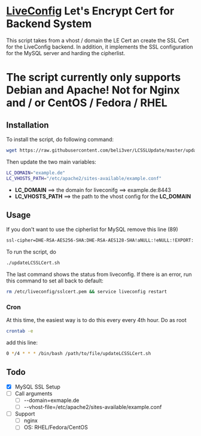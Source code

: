 # [LiveConfig](https://www.liveconfig.com/]) Let's Encrypt Cert for Backend System
This script takes from a vhost / domain the LE Cert an create the SSL Cert for the LiveConfig backend.
In addition, it implements the SSL configuration for the MySQL server and harding the cipherlist.

# The script currently only supports Debian and Apache! Not for Nginx and / or CentOS / Fedora / RHEL

## Installation
To install the script, do following command:
```bash
wget https://raw.githubusercontent.com/beli3ver/LCSSLUpdate/master/updateLCSSLCert.sh && chmod 700 updateLCSSLCert.sh
```
Then update the two main variables:
```bash
LC_DOMAIN="example.de"
LC_VHOSTS_PATH="/etc/apache2/sites-available/example.conf"
```
* **LC_DOMAIN** ==> the domain for liveconifg ==> example.de:8443
* **LC_VHOSTS_PATH** ==> the path to the vhost config for the **LC_DOMAIN**

## Usage

If you don't want to use the cipherlist for MySQL remove this line (89)
```bash
ssl-cipher=DHE-RSA-AES256-SHA:DHE-RSA-AES128-SHA!aNULL:!eNULL:!EXPORT:!ADH:!DES:!DSS:!LOW:!SSLv2:RC4-SHA:RC4-MD5:ALL
```
To run the script, do 
```bash
./updateLCSSLCert.sh
```
The last command shows the status from liveconfig. If there is an error, run this command to set all back to default:
```bash
rm /etc/liveconfig/sslcert.pem && service liveconfig restart
```

### Cron
At this time, the easiest way is to do this every every 4th hour.
Do as root
```bash
crontab -e
```
add this line:
```bash
0 */4 * * * /bin/bash /path/to/file/updateLCSSLCert.sh
```
## Todo
* [X] MySQL SSL Setup
* [ ] Call arguments
    * [ ] --domain=exmaple.de
    * [ ] --vhost-file=/etc/apache2/sites-available/example.conf
* [ ] Support
    * [ ] nginx
    * [ ] OS: RHEL/Fedora/CentOS
